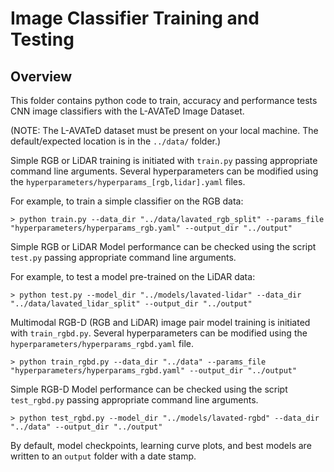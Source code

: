 # Image Classifier Training and Testing

## Overview
This folder contains python code to train, accuracy and performance tests CNN image classifiers with the L-AVATeD Image Dataset. 

(NOTE: The L-AVATeD dataset must be present on your local machine. The default/expected location is in the `../data/` folder.)

Simple RGB or LiDAR training is initiated with `train.py` passing appropriate command line arguments. Several hyperparameters can be modified using the `hyperparameters/hyperparams_[rgb,lidar].yaml` files.

For example, to train a simple classifier on the RGB data:
```
> python train.py --data_dir "../data/lavated_rgb_split" --params_file "hyperparameters/hyperparams_rgb.yaml" --output_dir "../output"  
```

Simple RGB or LiDAR Model performance can be checked using the script `test.py` passing appropriate command line arguments.

For example, to test a model pre-trained on the LiDAR data:
```
> python test.py --model_dir "../models/lavated-lidar" --data_dir "../data/lavated_lidar_split" --output_dir "../output" 
```

Multimodal RGB-D (RGB and LiDAR) image pair model training is initiated with `train_rgbd.py`. Several hyperparameters can be modified using the `hyperparameters/hyperparams_rgbd.yaml` file.

```
> python train_rgbd.py --data_dir "../data" --params_file "hyperparameters/hyperparams_rgbd.yaml" --output_dir "../output"  
```

Simple RGB-D Model performance can be checked using the script `test_rgbd.py` passing appropriate command line arguments.

```
> python test_rgbd.py --model_dir "../models/lavated-rgbd" --data_dir "../data" --output_dir "../output" 
```

By default, model checkpoints, learning curve plots, and best models are written to an `output` folder with a date stamp.
